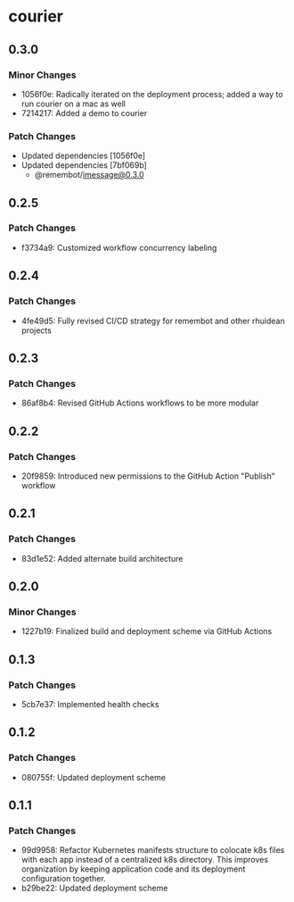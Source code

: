 # courier

## 0.3.0

### Minor Changes

- 1056f0e: Radically iterated on the deployment process; added a way to run courier on a mac as well
- 7214217: Added a demo to courier

### Patch Changes

- Updated dependencies [1056f0e]
- Updated dependencies [7bf069b]
  - @remembot/imessage@0.3.0

## 0.2.5

### Patch Changes

- f3734a9: Customized workflow concurrency labeling

## 0.2.4

### Patch Changes

- 4fe49d5: Fully revised CI/CD strategy for remembot and other rhuidean projects

## 0.2.3

### Patch Changes

- 86af8b4: Revised GitHub Actions workflows to be more modular

## 0.2.2

### Patch Changes

- 20f9859: Introduced new permissions to the GitHub Action "Publish" workflow

## 0.2.1

### Patch Changes

- 83d1e52: Added alternate build architecture

## 0.2.0

### Minor Changes

- 1227b19: Finalized build and deployment scheme via GitHub Actions

## 0.1.3

### Patch Changes

- 5cb7e37: Implemented health checks

## 0.1.2

### Patch Changes

- 080755f: Updated deployment scheme

## 0.1.1

### Patch Changes

- 99d9958: Refactor Kubernetes manifests structure to colocate k8s files with each app instead of a centralized k8s directory. This improves organization by keeping application code and its deployment configuration together.
- b29be22: Updated deployment scheme
